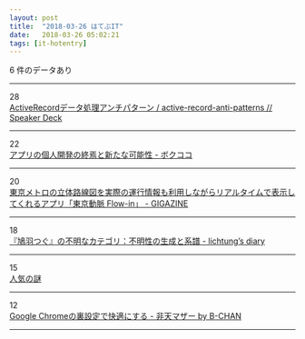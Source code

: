 ```yaml
---
layout: post
title:  "2018-03-26 はてぶIT"
date:   2018-03-26 05:02:21
tags: [it-hotentry]
---
```

6 件のデータあり

<hr><div class="row">
<div class="col-1"><span class="badge badge-pill badge-success h2">28</span></div>
<div class="col-11"><a href='https://speakerdeck.com/toshimaru/active-record-anti-patterns' target='_blank'>ActiveRecordデータ処理アンチパターン / active-record-anti-patterns // Speaker Deck</a></div>
</div>
<hr>
<div class="row">
<div class="col-1"><span class="badge badge-pill badge-success h2">22</span></div>
<div class="col-11"><a href='http://www.bokukoko.info/entry/2018/03/25/114716' target='_blank'>アプリの個人開発の終焉と新たな可能性 - ボクココ</a></div>
</div>
<hr>
<div class="row">
<div class="col-1"><span class="badge badge-pill badge-success h2">20</span></div>
<div class="col-11"><a href='https://gigazine.net/news/20180325-tokyo-doumyaku-flow-in/' target='_blank'>東京メトロの立体路線図を実際の運行情報も利用しながらリアルタイムで表示してくれるアプリ「東京動脈 Flow-in」 - GIGAZINE</a></div>
</div>
<hr>
<div class="row">
<div class="col-1"><span class="badge badge-pill badge-success h2">18</span></div>
<div class="col-11"><a href='http://lichtung.hateblo.jp/entry/2018/03/25/044503' target='_blank'>『鳩羽つぐ』の不明なカテゴリ：不明性の生成と系譜 - lichtung’s diary</a></div>
</div>
<hr>
<div class="row">
<div class="col-1"><span class="badge badge-pill badge-success h2">15</span></div>
<div class="col-11"><a href='https://anond.hatelabo.jp/20180201132629' target='_blank'>人気の謎</a></div>
</div>
<hr>
<div class="row">
<div class="col-1"><span class="badge badge-pill badge-success h2">12</span></div>
<div class="col-11"><a href='http://www.b-chan.jp/entry/pc/Chrome-customize' target='_blank'>Google Chromeの裏設定で快適にする - 非天マザー by B-CHAN</a></div>
</div>
<hr>

